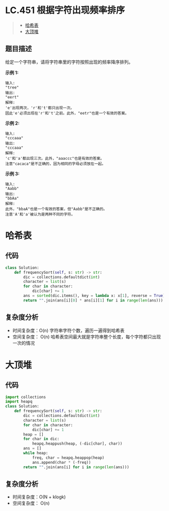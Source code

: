 LC.451 根据字符出现频率排序
====
> - [哈希表](https://github.com/PearlCoastal/Leetcode_GitOn/new/master/Heap#%E5%93%88%E5%B8%8C%E8%A1%A8)<br>
> - [大顶堆](https://github.com/PearlCoastal/Leetcode_GitOn/new/master/Heap#%E5%A4%A7%E9%A1%B6%E5%A0%86)

## 题目描述

给定一个字符串，请将字符串里的字符按照出现的频率降序排列。

**示例 1:**
```
输入:
"tree"
输出:
"eert"
解释:
'e'出现两次，'r'和't'都只出现一次。
因此'e'必须出现在'r'和't'之前。此外，"eetr"也是一个有效的答案。
```
**示例 2:**
```
输入:
"cccaaa"
输出:
"cccaaa"
解释:
'c'和'a'都出现三次。此外，"aaaccc"也是有效的答案。
注意"cacaca"是不正确的，因为相同的字母必须放在一起。
```
**示例 3:**
```
输入:
"Aabb"
输出:
"bbAa"
解释:
此外，"bbaA"也是一个有效的答案，但"Aabb"是不正确的。
注意'A'和'a'被认为是两种不同的字符。
```
哈希表
====
## 代码
```python
class Solution:
    def frequencySort(self, s: str) -> str:
        dic = collections.defaultdict(int)
        character = list(s)
        for char in character: 
            dic[char] += 1
        ans = sorted(dic.items(), key = lambda x: x[1], reverse = True)
        return "".join(ans[i][0] * ans[i][1] for i in range(len(ans)))
```
## 复杂度分析
- 时间复杂度：O(n) 字符串字符个数，遍历一遍得到哈希表
- 空间复杂度： O(n) 哈希表空间最大就是字符串整个长度，每个字符都只出现一次的情况

大顶堆
====
## 代码
```python
import collections
import heapq
class Solution:
    def frequencySort(self, s: str) -> str:
        dic = collections.defaultdict(int)
        character = list(s)
        for char in character: 
            dic[char] += 1
        heap = []
        for char in dic:
            heapq.heappush(heap, (-dic[char], char))
        ans = []
        while heap:
            freq, char = heapq.heappop(heap)
            ans.append(char * (-freq))
        return "".join(ans[i] for i in range(len(ans)))
```
## 复杂度分析
- 时间复杂度：O(N + klogk) 
- 空间复杂度： O(n) 
